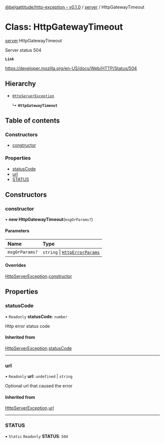 [@belgattitude/http-exception - v0.1.0](../README.md) / [server](../modules/server.md) / HttpGatewayTimeout

# Class: HttpGatewayTimeout

[server](../modules/server.md).HttpGatewayTimeout

Server status 504

**`Link`**

https://developer.mozilla.org/en-US/docs/Web/HTTP/Status/504

## Hierarchy

- [`HttpServerException`](base.HttpServerException.md)

  ↳ **`HttpGatewayTimeout`**

## Table of contents

### Constructors

- [constructor](server.HttpGatewayTimeout.md#constructor)

### Properties

- [statusCode](server.HttpGatewayTimeout.md#statuscode)
- [url](server.HttpGatewayTimeout.md#url)
- [STATUS](server.HttpGatewayTimeout.md#status)

## Constructors

### constructor

• **new HttpGatewayTimeout**(`msgOrParams?`)

#### Parameters

| Name           | Type                                                                 |
| :------------- | :------------------------------------------------------------------- |
| `msgOrParams?` | `string` \| [`HttpErrorParams`](../modules/types.md#httperrorparams) |

#### Overrides

[HttpServerException](base.HttpServerException.md).[constructor](base.HttpServerException.md#constructor)

## Properties

### statusCode

• `Readonly` **statusCode**: `number`

Http error status code

#### Inherited from

[HttpServerException](base.HttpServerException.md).[statusCode](base.HttpServerException.md#statuscode)

---

### url

• `Readonly` **url**: `undefined` \| `string`

Optional url that caused the error

#### Inherited from

[HttpServerException](base.HttpServerException.md).[url](base.HttpServerException.md#url)

---

### STATUS

▪ `Static` `Readonly` **STATUS**: `504`
